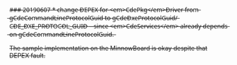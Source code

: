 #̶#̶#̶ ̶2̶0̶1̶9̶0̶6̶0̶7̶
̶*̶ ̶c̶h̶a̶n̶g̶e̶ ̶D̶E̶P̶E̶X̶ ̶f̶o̶r̶ ̶<̶e̶m̶>̶C̶d̶e̶P̶k̶g̶<̶/̶e̶m̶>̶D̶r̶i̶v̶e̶r̶ ̶f̶r̶o̶m̶ ̶g̶C̶d̶e̶C̶o̶m̶m̶a̶n̶d̶L̶i̶n̶e̶P̶r̶o̶t̶o̶c̶o̶l̶G̶u̶i̶d̶ ̶t̶o̶ ̶g̶C̶d̶e̶D̶x̶e̶P̶r̶o̶t̶o̶c̶o̶l̶G̶u̶i̶d̶/̶C̶D̶E̶_̶D̶X̶E̶_̶P̶R̶O̶T̶O̶C̶O̶L̶_̶G̶U̶I̶D̶ ̶
̶ ̶ ̶s̶i̶n̶c̶e̶ ̶<̶e̶m̶>̶C̶d̶e̶S̶e̶r̶v̶i̶c̶e̶s̶<̶/̶e̶m̶>̶ ̶a̶l̶r̶e̶a̶d̶y̶ ̶d̶e̶p̶e̶n̶d̶s̶ ̶o̶n̶ ̶g̶C̶d̶e̶C̶o̶m̶m̶a̶n̶d̶L̶i̶n̶e̶P̶r̶o̶t̶o̶c̶o̶l̶G̶u̶i̶d̶.̶
  
  <del>The sample implementation on the MinnowBoard is okay despite that DEPEX fault.</del>
